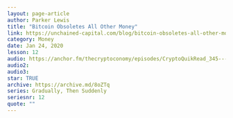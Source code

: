 ```yaml
---
layout: page-article
author: Parker Lewis
title: "Bitcoin Obsoletes All Other Money"
link: https://unchained-capital.com/blog/bitcoin-obsoletes-all-other-money/
category: Money
date: Jan 24, 2020
lesson: 12
audio: https://anchor.fm/thecryptoconomy/episodes/CryptoQuikRead_345---Bitcoin-Obsoletes-All-Other-Money--Parker-Lewis-eahce1/a-a1cm4bc
audio2: 
audio3: 
star: TRUE
archive: https://archive.md/8oZTq
series: Gradually, Then Suddenly
seriesnr: 12
quote: ""
---
```

